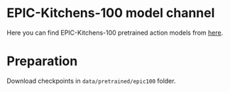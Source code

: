 # EPIC-Kitchens-100 model channel

Here you can find EPIC-Kitchens-100 pretrained action models from [here](https://github.com/epic-kitchens/C1-Action-Recognition-TSN-TRN-TSM).

# Preparation

Download checkpoints in `data/pretrained/epic100` folder.
